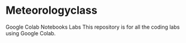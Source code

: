 # Meteorologyclass
Google Colab Notebooks Labs This repository is for all the coding labs using Google Colab.
